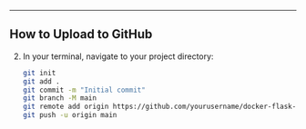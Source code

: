 
---

## **How to Upload to GitHub**

2. In your terminal, navigate to your project directory:
   ```sh
   git init
   git add .
   git commit -m "Initial commit"
   git branch -M main
   git remote add origin https://github.com/yourusername/docker-flask-app.git
   git push -u origin main
